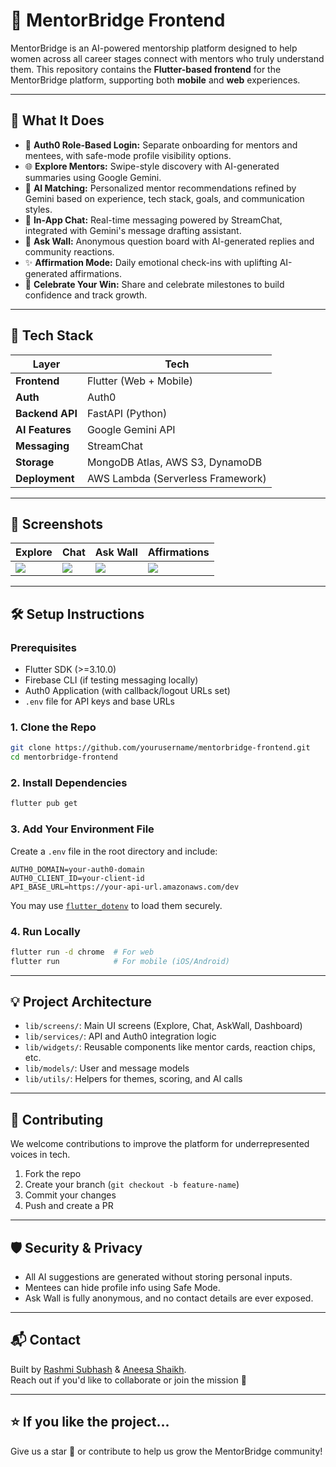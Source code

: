 
# 👭 MentorBridge Frontend

MentorBridge is an AI-powered mentorship platform designed to help women across all career stages connect with mentors who truly understand them. This repository contains the **Flutter-based frontend** for the MentorBridge platform, supporting both **mobile** and **web** experiences.

---

## 🚀 What It Does

- 🔐 **Auth0 Role-Based Login:** Separate onboarding for mentors and mentees, with safe-mode profile visibility options.
- 🌐 **Explore Mentors:** Swipe-style discovery with AI-generated summaries using Google Gemini.
- 🤖 **AI Matching:** Personalized mentor recommendations refined by Gemini based on experience, tech stack, goals, and communication styles.
- 💬 **In-App Chat:** Real-time messaging powered by StreamChat, integrated with Gemini's message drafting assistant.
- 🧠 **Ask Wall:** Anonymous question board with AI-generated replies and community reactions.
- ✨ **Affirmation Mode:** Daily emotional check-ins with uplifting AI-generated affirmations.
- 🎉 **Celebrate Your Win:** Share and celebrate milestones to build confidence and track growth.

---

## 🧱 Tech Stack

| Layer            | Tech                          |
|------------------|-------------------------------|
| **Frontend**     | Flutter (Web + Mobile)        |
| **Auth**         | Auth0                         |
| **Backend API**  | FastAPI (Python)              |
| **AI Features**  | Google Gemini API             |
| **Messaging**    | StreamChat                    |
| **Storage**      | MongoDB Atlas, AWS S3, DynamoDB |
| **Deployment**   | AWS Lambda (Serverless Framework) |

---

## 📸 Screenshots

| Explore | Chat | Ask Wall | Affirmations |
|--------|------|----------|--------------|
| ![](screenshots/explore.png) | ![](screenshots/chat.png) | ![](screenshots/ask_wall.png) | ![](screenshots/affirmation.png) |

---

## 🛠 Setup Instructions

### Prerequisites

- Flutter SDK (>=3.10.0)
- Firebase CLI (if testing messaging locally)
- Auth0 Application (with callback/logout URLs set)
- `.env` file for API keys and base URLs

### 1. Clone the Repo

```bash
git clone https://github.com/yourusername/mentorbridge-frontend.git
cd mentorbridge-frontend
```

### 2. Install Dependencies

```bash
flutter pub get
```

### 3. Add Your Environment File

Create a `.env` file in the root directory and include:

```env
AUTH0_DOMAIN=your-auth0-domain
AUTH0_CLIENT_ID=your-client-id
API_BASE_URL=https://your-api-url.amazonaws.com/dev
```

You may use [`flutter_dotenv`](https://pub.dev/packages/flutter_dotenv) to load them securely.

### 4. Run Locally

```bash
flutter run -d chrome  # For web
flutter run            # For mobile (iOS/Android)
```

---

## 💡 Project Architecture

- `lib/screens/`: Main UI screens (Explore, Chat, AskWall, Dashboard)
- `lib/services/`: API and Auth0 integration logic
- `lib/widgets/`: Reusable components like mentor cards, reaction chips, etc.
- `lib/models/`: User and message models
- `lib/utils/`: Helpers for themes, scoring, and AI calls

---

## 🤝 Contributing

We welcome contributions to improve the platform for underrepresented voices in tech.

1. Fork the repo
2. Create your branch (`git checkout -b feature-name`)
3. Commit your changes
4. Push and create a PR

---

## 🛡 Security & Privacy

- All AI suggestions are generated without storing personal inputs.
- Mentees can hide profile info using Safe Mode.
- Ask Wall is fully anonymous, and no contact details are ever exposed.

---

## 📬 Contact

Built by [Rashmi Subhash](/rashmisubhash) & [Aneesa Shaikh](/aneesa2023).  
Reach out if you'd like to collaborate or join the mission 💜

---

## ⭐️ If you like the project...

Give us a star 🌟 or contribute to help us grow the MentorBridge community!

